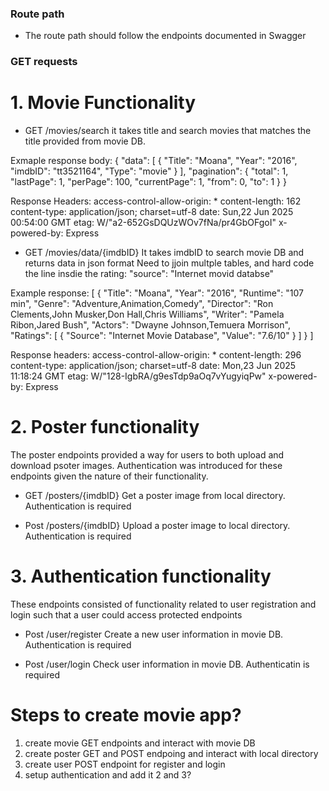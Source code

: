 ### Route path 
- The route path should follow the endpoints documented in Swagger

### GET requests

# 1. Movie Functionality
- GET /movies/search
it takes title and search movies that matches the title provided from movie DB. 

Exmaple response body:
{
  "data": [
    {
      "Title": "Moana",
      "Year": "2016",
      "imdbID": "tt3521164",
      "Type": "movie"
    }
  ],
  "pagination": {
    "total": 1,
    "lastPage": 1,
    "perPage": 100,
    "currentPage": 1,
    "from": 0,
    "to": 1
  }
}

Response Headers:
 access-control-allow-origin: * 
 content-length: 162 
 content-type: application/json; charset=utf-8 
 date: Sun,22 Jun 2025 00:54:00 GMT 
 etag: W/"a2-652GsDQUzWOv7fNa/pr4GbOFgoI" 
 x-powered-by: Express 

- GET  /movies/data/{imdbID}
It takes imdbID to search movie DB and returns data in json format
Need to jjoin multple tables, and hard code the line insdie the rating: "source": "Internet movid databse"

Example response:
[
  {
    "Title": "Moana",
    "Year": "2016",
    "Runtime": "107 min",
    "Genre": "Adventure,Animation,Comedy",
    "Director": "Ron Clements,John Musker,Don Hall,Chris Williams",
    "Writer": "Pamela Ribon,Jared Bush",
    "Actors": "Dwayne Johnson,Temuera Morrison",
    "Ratings": [
      {
        "Source": "Internet Movie Database",
        "Value": "7.6/10"
      }
    ]
  }
]

Response headers: 
access-control-allow-origin: * 
 content-length: 296 
 content-type: application/json; charset=utf-8 
 date: Mon,23 Jun 2025 11:18:24 GMT 
 etag: W/"128-IgbRA/g9esTdp9aOq7vYugyiqPw" 
 x-powered-by: Express 

# 2. Poster functionality
The poster endpoints provided a way for users to both upload and download psoter images. Authentication was introduced for these endpoints given the nature of their functionality.

- GET /posters/{imdbID}
Get a poster image from local directory. Authentication is required 

- Post /posters/{imdbID}
Upload a poster image to local directory. Authentication is required


# 3. Authentication functionality
These endpoints consisted of functionality related to user registration and login such that a user could access protected endpoints

- Post /user/register
Create a new user information in movie DB. Authentication is required

- Post /user/login
Check user information in movie DB. Authenticatin is required 


# Steps to create movie app?
1. create movie GET endpoints and interact with movie DB
2. create poster GET and POST endpoing and interact with local directory
3. create user POST endpoint for register and login
4. setup authentication and add it 2 and 3? 
